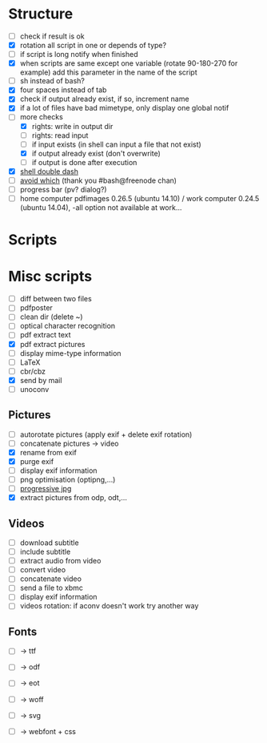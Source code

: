 # Structure
- [ ] check if result is ok
- [x] rotation all script in one or depends of type?
- [ ] if script is long notify when finished
- [x] when scripts are same except one variable (rotate 90-180-270 for example) add this parameter in the name of the script
- [ ] sh instead of bash?
- [x] four spaces instead of tab
- [x] check if output already exist, if so, increment name
- [x] if a lot of files have bad mimetype, only display one global notif
- [ ] more checks
    - [x] rights: write in output dir
    - [ ] rights: read input
    - [ ] if input exists (in shell can input a file that not exist)
    - [x] if output already exist (don't overwrite)
    - [ ] if output is done after execution
- [x] [shell double dash](http://linuxfr.org/users/yekcim/journaux/mes-nautilus-scripts#comment-1585344)
- [ ] [avoid which](http://stackoverflow.com/questions/592620/check-if-a-program-exists-from-a-bash-script/677212#677212) (thank you #bash@freenode chan)
- [ ] progress bar (pv? dialog?)
- [ ] home computer pdfimages 0.26.5 (ubuntu 14.10) / work computer 0.24.5 (ubuntu 14.04), -all option not available at work…

# Scripts

# Misc scripts
- [ ] diff between two files
- [ ] pdfposter
- [ ] clean dir (delete ~)
- [ ] optical character recognition
- [ ] pdf extract text
- [x] pdf extract pictures
- [ ] display mime-type information
- [ ] LaTeX
- [ ] cbr/cbz
- [x] send by mail
- [ ] unoconv

## Pictures
- [ ] autorotate pictures (apply exif + delete exif rotation)
- [ ] concatenate pictures → video
- [x] rename from exif
- [x] purge exif
- [ ] display exif information
- [ ] png optimisation (optipng,…)
- [ ] [progressive jpg](https://coderwall.com/p/ryzmaa/use-imagemagick-to-create-optimised-and-progressive-jpgs)
- [x] extract pictures from odp, odt,…

## Videos
- [ ] download subtitle
- [ ] include subtitle
- [ ] extract audio from video
- [ ] convert video
- [ ] concatenate video
- [ ] send a file to xbmc
- [ ] display exif information
- [ ] videos rotation: if aconv doesn't work try another way

## Fonts
- [ ] → ttf
- [ ] → odf
- [ ] → eot
- [ ] → woff
- [ ] → svg
- [ ] → webfont + css

